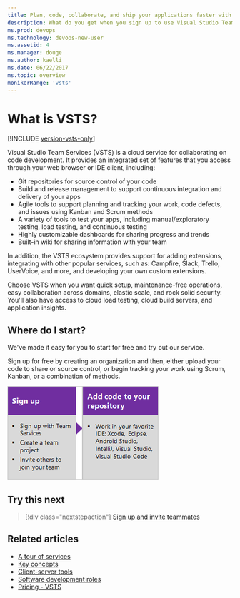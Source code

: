 ```yaml
---
title: Plan, code, collaborate, and ship your applications faster with VSTS 
description: What do you get when you sign up to use Visual Studio Team Services   
ms.prod: devops
ms.technology: devops-new-user
ms.assetid: 4 
ms.manager: douge
ms.author: kaelli
ms.date: 06/22/2017
ms.topic: overview
monikerRange: 'vsts'
---
```


# What is VSTS?

[!INCLUDE [version-vsts-only](../_shared/version-vsts-only.md)]

Visual Studio Team Services (VSTS) is a cloud service for collaborating on code development. It provides an integrated set of features that you access through your web browser or IDE client, including:

- Git repositories for source control of your code
- Build and release management to support continuous integration and delivery of your apps
- Agile tools to support planning and tracking your work, code defects, and issues using Kanban and Scrum methods
- A variety of tools to test your apps, including manual/exploratory testing, load testing, and continuous testing
- Highly customizable dashboards for sharing progress and trends
- Built-in wiki for sharing information with your team

In addition, the VSTS ecosystem provides support for adding extensions, integrating with other popular services, such as: Campfire, Slack, Trello, UserVoice, and more, and developing your own custom extensions.  

Choose VSTS when you want quick setup, maintenance-free operations, easy collaboration across domains, elastic scale, and rock solid security. You'll also have access to cloud load testing, cloud build servers, and application insights.

## Where do I start?

We've made it easy for you to start for free and try out our service.

Sign up for free by creating an organization and then, either upload your code to share or source control, or begin tracking your work using Scrum, Kanban, or a combination of methods.

[![Sign up for VSTS](_img/what-is-vsts-sign-up-step-1.png)](sign-up-invite-teammates.md)[![Add code to repository](_img/what-is-vsts-add-code-ide-step-2.png)](code-with-git.md)

## Try this next  

> [!div class="nextstepaction"]
> [Sign up and invite teammates](sign-up-invite-teammates.md)

## Related articles

- [A tour of services](services.md)
- [Key concepts](concepts.md)  
- [Client-server tools](tools.md)
- [Software development roles](roles.md)
- [Pricing - VSTS](https://visualstudio.microsoft.com/team-services/pricing/)


<!---
[Small teams can start for free!](https://visualstudio.microsoft.com/products/visual-studio-team-services-vs.aspx)  
[Devops overview for VSTS and TFS](index.md)
*(c) 2016 Microsoft Corporation. All rights reserved. This document is
provided "as-is." Information and views expressed in this document,
including URL and other Internet Web site references, may change without
notice. You bear the risk of using it.*

*This document does not provide you with any legal rights to any
intellectual property in any Microsoft product. You may copy and use
this document for your internal, reference purposes.*
--> 
